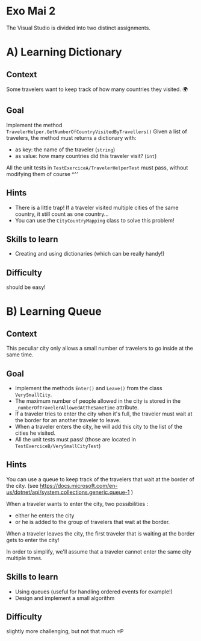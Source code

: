 ﻿# Exo Mai 2

The Visual Studio is divided into two distinct assignments.

# A) Learning Dictionary

## Context
Some travelers want to keep track of how many countries they visited. 🌍

## Goal
Implement the method `TravelerHelper.GetNumberOfCountryVisitedByTravellers()`
Given a list of travelers, the method must returns a dictionary with:
- as key: the name of the traveler (`string`)
- as value: how many countries did this traveler visit? (`int`)

All the unit tests in `TestExerciceA/TravelerHelperTest` must pass, without modifying them of course ^^'

## Hints
- There is a little trap! If a traveler visited multiple cities of the same country, it still count as one country...
- You can use the `CityCountryMapping` class to solve this problem!

## Skills to learn
- Creating and using dictionaries (which can be really handy!)

## Difficulty
should be easy!

# B) Learning Queue

## Context
This peculiar city only allows a small number of travelers to go inside at the same time.

## Goal
- Implement the methods `Enter()` and `Leave()` from the class `VerySmallCity`.
- The maximum number of people allowed in the city is stored in the `_numberOfTravelerAllowedAtTheSameTime` attribute.
- If a traveler tries to enter the city when it's full, the traveler must wait at the border for an another traveler to leave.
- When a traveler enters the city, he will add this city to the list of the cities he visited.
- All the unit tests must pass! (those are located in `TestExerciceB/VerySmallCityTest`)

## Hints
You can use a queue to keep track of the travelers that wait at the border of the city.
(see https://docs.microsoft.com/en-us/dotnet/api/system.collections.generic.queue-1 )

When a traveler wants to enter the city, two possibilities :
- either he enters the city
- or he is added to the group of travelers that wait at the border.

When a traveler leaves the city, the first traveler that is waiting at the border gets to enter the city!

In order to simplify, we'll assume that a traveler cannot enter the same city multiple times.

## Skills to learn
- Using queues (useful for handling ordered events for example!)
- Design and implement a small algorithm

## Difficulty
slightly more challenging, but not that much =P